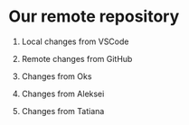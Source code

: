 # Our remote repository

1. Local changes from VSCode

2. Remote changes from GitHub

3. Changes from Oks

4. Changes from Aleksei

5. Changes from Tatiana